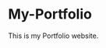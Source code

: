 # My-Portfolio
This is my Portfolio website.
         
         
         
               
           
      
       
      
          
      
       
     
   
